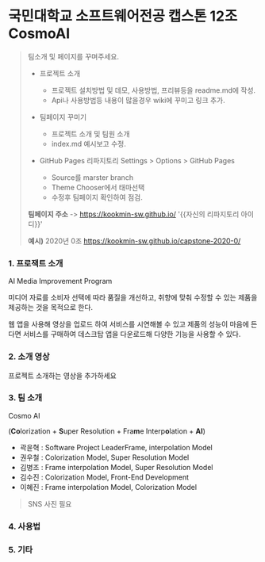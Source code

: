 # 국민대학교 소프트웨어전공 캡스톤 12조 CosmoAI

>  팀소개 및 페이지를 꾸며주세요.
>
> - 프로젝트 소개
>   - 프로젝트 설치방법 및 데모, 사용방법, 프리뷰등을 readme.md에 작성.
>   - Api나 사용방법등 내용이 많을경우 wiki에 꾸미고 링크 추가.
>
> - 팀페이지 꾸미기
>   - 프로젝트 소개 및 팀원 소개
>   - index.md 예시보고 수정.
>
> - GitHub Pages 리파지토리 Settings > Options > GitHub Pages 
>   - Source를 marster branch
>   - Theme Chooser에서 태마선택
>   - 수정후 팀페이지 확인하여 점검.
>
> **팀페이지 주소** -> https://kookmin-sw.github.io/ '{{자신의 리파지토리 아이디}}'
>
> **예시)** 2020년 0조  https://kookmin-sw.github.io/capstone-2020-0/



### 1. 프로잭트 소개

AI Media Improvement Program

미디어 자료를 소비자 선택에 따라 품질을 개선하고, 취향에 맞춰 수정할 수 있는 제품을 제공하는 것을 목적으로 한다. 

웹 앱을 사용해 영상을 업로드 하여 서비스를 시연해볼 수 있고 제품의 성능이 마음에 든다면 서비스를 구매하여 데스크탑 앱을 다운로드해 다양한 기능을 사용할 수 있다.

### 2. 소개 영상

프로젝트 소개하는 영상을 추가하세요

### 3. 팀 소개

Cosmo AI 

(**Co**lorization + **S**uper Resolution + Fra**m**e Interp**o**lation + **AI**) 



- 곽윤혁 : Software Project LeaderFrame, interpolation Model
- 권우철 : Colorization Model, Super Resolution Model
- 김병조 : Frame interpolation Model, Super Resolution Model
- 김수진 : Colorization Model, Front-End Development
- 이혜진 : Frame interpolation Model, Colorization Model

>  SNS 사진 필요

### 4. 사용법



### 5. 기타

